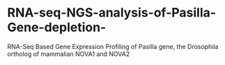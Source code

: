 # RNA-seq-NGS-analysis-of-Pasilla-Gene-depletion-
RNA-Seq Based Gene Expression Profiling of Pasilla gene, the Drosophila ortholog of mammalian NOVA1 and NOVA2
